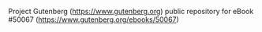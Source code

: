Project Gutenberg (https://www.gutenberg.org) public repository for eBook #50067 (https://www.gutenberg.org/ebooks/50067)
